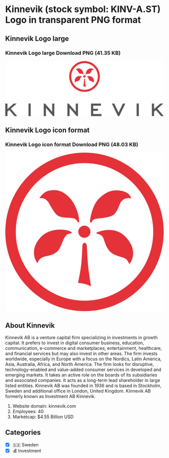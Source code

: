 # Kinnevik (stock symbol: KINV-A.ST) Logo in transparent PNG format

## Kinnevik Logo large

### Kinnevik Logo large Download PNG (41.35 KB)

![Kinnevik Logo large Download PNG (41.35 KB)](/img/orig/KINV-A.ST_BIG-09f9f0e7.png)

## Kinnevik Logo icon format

### Kinnevik Logo icon format Download PNG (48.03 KB)

![Kinnevik Logo icon format Download PNG (48.03 KB)](/img/orig/KINV-A.ST-2d92d849.png)

## About Kinnevik

Kinnevik AB is a venture capital firm specializing in investments in growth capital. It prefers to invest in digital consumer business, education, communication, e-commerce and marketplaces, entertainment, healthcare, and financial services but may also invest in other areas. The firm invests worldwide, especially in Europe with a focus on the Nordics, Latin America, Asia, Australia, Africa, and North America. The firm looks for disruptive, technology-enabled and value-added consumer services in developed and emerging markets. It takes an active role on the boards of its subsidiaries and associated companies. It acts as a long-term lead shareholder in large listed entities. Kinnevik AB was founded in 1936 and is based in Stockholm, Sweden and additional office in London, United Kingdom.  Kinnevik AB formerly known as Investment AB Kinnevik.

1. Website domain: kinnevik.com
2. Employees: 40
3. Marketcap: $4.55 Billion USD


## Categories
- [x] 🇸🇪 Sweden
- [x] 💰 Investment
